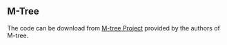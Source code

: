 ## M-Tree
The code can be download from [M-tree Project](http://www-db.deis.unibo.it/Mtree/ "M-tree Project") provided by the authors of M-tree.